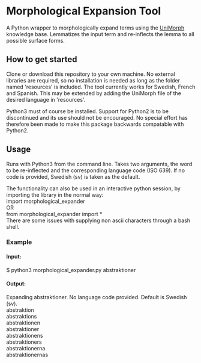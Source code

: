 # Morphological Expansion Tool

A Python wrapper to morphologically expand terms using the [UniMorph](https://unimorph.github.io/) knowledge base. Lemmatizes the input term and re-inflects the lemma to all possible surface forms.

## How to get started

Clone or download this repository to your own machine. No external libraries are required, so no installation is needed as long as the folder named 'resources' is included. The tool currently works for Swedish, French and Spanish. This may be extended by adding the UniMorph file of the desired language in 'resources'.

Python3 must of course be installed. Support for Python2 is to be discontinued and its use should not be encouraged. No special effort has therefore been made to make this package backwards compatable with Python2.

## Usage

Runs with Python3 from the command line. Takes two arguments, the word to be re-inflected and the corresponding language code (ISO 639). If no code is provided, Swedish (sv) is taken as the default.

The functionality can also be used in an interactive python session, by importing the library in the normal way:<br/>import morphological_expander<br/>OR<br/>from morphological_expander import * <br/> There are some issues with supplying non ascii characters through a bash shell.

### Example

#### Input:

$ python3 morphological_expander.py abstraktioner

#### Output:

Expanding abstraktioner. No language code provided. Default is Swedish (sv).<br/>
abstraktion<br/>
abstraktions<br/>
abstraktionen<br/>
abstraktioner<br/>
abstraktionens<br/>
abstraktioners<br/>
abstraktionerna<br/>
abstraktionernas<br/>
